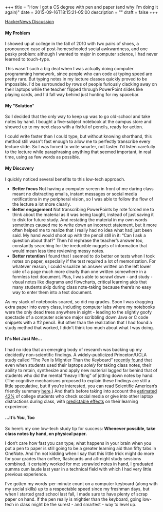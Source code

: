 +++
title = "How I got a CS degree with pen and paper (and why I'm doing it again)"
date = 2015-09-16T18:15:21-05:00
description = ""
draft = false
+++

<a href="https://news.ycombinator.com/item?id=10981476">HackerNews Discussion</a>
<h4>My Problem</h4>
I showed up at college in the fall of 2010 with two pairs of shoes, a pronounced case of post-homeschooled social awkwardness, and one pesky problem: although I wanted to major in computer science, I had never learned to touch-type.

This wasn't such a big deal when I was actually doing computer programming homework, since people who can code at typing speed are pretty rare. But typing notes in my lecture classes quickly proved to be impossible. I'd be surrounded by rows of people furiously clacking away on their laptops while the teacher flipped through PowerPoint slides like playing cards, and I'd fall way behind just hunting for my spacebar.

<!--more-->
<h4>My "Solution"</h4>
So I decided that the only way to keep up was to go old-school and take notes by hand. I bought a five-subject notebook at the campus store and showed up to my next class with a fistful of pencils, ready for action.

I could write faster than I could type, but without knowing shorthand, this method still wasn't fast enough to allow me to perfectly transcribe every lecture slide. So I was forced to write smarter, not faster. I'd listen carefully to the lecture while paraphrasing anything that seemed important, in real time, using as few words as possible.
<h4>My Discovery</h4>
I quickly noticed several benefits to this low-tech approach.
<ul>
	<li><strong>Better focus</strong>
Not having a computer screen in front of me during class meant no distracting emails, instant messages or social media notifications in my peripheral vision, so I was able to follow the flow of the lecture a lot more clearly.</li>
	<li><strong>Better engagement</strong>
Not transcribing PowerPoints by rote forced me to think about the material as it was being taught, instead of just saving it to disk for future study. And restating the material in my own words sometimes caused me to write down an incorrect statement, but it more often helped me to realize that I really had no idea what had just been said. My hand would shoot up with the pencil still in it: “Can I ask a question about that?” Then I’d rephrase the teacher’s answer too, constantly searching for the irreducible nuggets of information that would mean less time reviewing messy notes.</li>
	<li><strong>Better retention</strong>
I found that I seemed to do better on tests when I took notes on paper, especially if the test required a lot of memorization. For whatever reason, I could visualize an answer written on the left lower side of a page much more clearly than one written somewhere in a formless text document. Plus, I was able to scrawl down - and study - visual notes like diagrams and flowcharts, critical learning aids that many students skip during class note-taking because there’s no easy way to enter them into a text document.</li>
</ul>
As my stack of notebooks soared, so did my grades. Soon I was dragging extra paper into every class, including computer labs where my notebooks were the only dead trees anywhere in sight - leading to the slightly goofy spectacle of a computer science major scribbling down Java or C code snippets with a #2 pencil. But other than the realization that I had found a study method that worked, I didn’t think too much about what I was doing.
<h4>It's Not Just Me...</h4>
I had no idea that an emerging body of research was backing up my decidedly non-scientific findings. A widely-publicized Princeton/UCLA study called “The Pen Is Mightier Than the Keyboard” <a href="http://pss.sagepub.com/content/early/2014/04/22/0956797614524581.abstract">recently found</a> that even when students used their laptops <em>solely</em> for taking class notes, their ability to retain, synthesize and apply new material lagged far behind that of students who did the mental “heavy lifting” of jotting down notes by hand. (The cognitive mechanisms proposed to explain these findings are still a little speculative, but if you’re interested, you can read Scientific American’s friendly summary <a href="http://www.scientificamerican.com/article/a-learning-secret-don-t-take-notes-with-a-laptop/">here</a>.) And that’s before<em> </em>taking into account the <a href="http://eric.ed.gov/?id=EJ893903">estimated 42%</a> of college students who check social media or give into other laptop distractions during class, with <a href="http://www.sciencedirect.com/science/article/pii/S0360131512002254">predictable effects</a> on their learning experience.
<h4>...It’s You, Too</h4>
So here’s my one low-tech study tip for success:
<strong>Whenever possible, take class notes by hand, on physical paper.</strong>

I don’t care how fast you can type; what happens in your brain when you put a pen to paper is still going to be a greater learning aid than fifty tabs in OneNote. And I’m not kidding when I say that this little trick might do more for your grades than coffee, flashcards and all-night study sessions combined. It certainly worked for me: scrawled notes in hand, I graduated summa cum laude last year in a technical field with which I had very little previous experience.

I’ve gotten my words-per-minute count on a computer keyboard (along with my social skills) up to a respectable speed since my freshman days, but when I started grad school last fall, I made sure to have plenty of scrap paper on hand. If the pen really is mightier than the keyboard, going low-tech in class might be the surest - and smartest - way to level up.